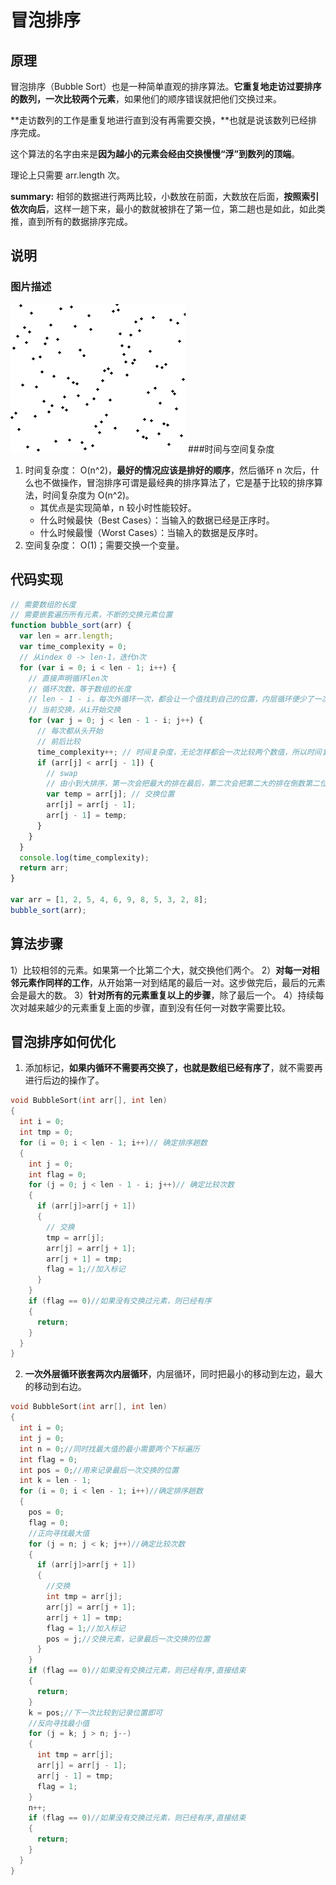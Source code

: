 # 冒泡排序

## 原理

冒泡排序（Bubble Sort）也是一种简单直观的排序算法。**它重复地走访过要排序的数列，一次比较两个元素**，如果他们的顺序错误就把他们交换过来。

**走访数列的工作是重复地进行直到没有再需要交换，**也就是说该数列已经排序完成。

这个算法的名字由来是**因为越小的元素会经由交换慢慢“浮”到数列的顶端**。

理论上只需要 arr.length 次。

**summary:** 相邻的数据进行两两比较，小数放在前面，大数放在后面，**按照索引依次向后**，这样一趟下来，最小的数就被排在了第一位，第二趟也是如此，如此类推，直到所有的数据排序完成。

## 说明

### 图片描述

![冒泡排序操作](./imgs/冒泡排序操作.gif) ###时间与空间复杂度

1. 时间复杂度： O(n^2)，**最好的情况应该是排好的顺序**，然后循环 n 次后，什么也不做操作，冒泡排序可谓是最经典的排序算法了，它是基于比较的排序算法，时间复杂度为 O(n^2)。
   - 其优点是实现简单，n 较小时性能较好。
   - 什么时候最快（Best Cases）：当输入的数据已经是正序时。
   - 什么时候最慢（Worst Cases）：当输入的数据是反序时。
2. 空间复杂度： O(1)；需要交换一个变量。

## 代码实现

```js
// 需要数组的长度
// 需要嵌套遍历所有元素，不断的交换元素位置
function bubble_sort(arr) {
  var len = arr.length;
  var time_complexity = 0;
  // 从index 0 -> len-1，迭代n次
  for (var i = 0; i < len - 1; i++) {
    // 直接声明循环len次
    // 循环次数，等于数组的长度
    // len - 1 - i，每次外循环一次，都会让一个值找到自己的位置，内层循环便少了一次
    // 当前交换，从i开始交换
    for (var j = 0; j < len - 1 - i; j++) {
      // 每次都从头开始
      // 前后比较
      time_complexity++; // 时间复杂度，无论怎样都会一次比较两个数值，所以时间复杂度都为n^2; 算法的空间复杂度为1；
      if (arr[j] < arr[j - 1]) {
        // swap
        // 由小到大排序，第一次会把最大的排在最后，第二次会把第二大的排在倒数第二位。
        var temp = arr[j]; // 交换位置
        arr[j] = arr[j - 1];
        arr[j - 1] = temp;
      }
    }
  }
  console.log(time_complexity);
  return arr;
}

var arr = [1, 2, 5, 4, 6, 9, 8, 5, 3, 2, 8];
bubble_sort(arr);
```

## 算法步骤

1）比较相邻的元素。如果第一个比第二个大，就交换他们两个。
2）**对每一对相邻元素作同样的工作**，从开始第一对到结尾的最后一对。这步做完后，最后的元素会是最大的数。
3）**针对所有的元素重复以上的步骤**，除了最后一个。
4）持续每次对越来越少的元素重复上面的步骤，直到没有任何一对数字需要比较。

## 冒泡排序如何优化

1. 添加标记，**如果内循环不需要再交换了，也就是数组已经有序了**，就不需要再进行后边的操作了。

```c++
void BubbleSort(int arr[], int len)
{
  int i = 0;
  int tmp = 0;
  for (i = 0; i < len - 1; i++)// 确定排序趟数
  {
    int j = 0;
    int flag = 0;
    for (j = 0; j < len - 1 - i; j++)// 确定比较次数
    {
      if (arr[j]>arr[j + 1])
      {
        // 交换
        tmp = arr[j];
        arr[j] = arr[j + 1];
        arr[j + 1] = tmp;
        flag = 1;//加入标记
      }
    }
    if (flag == 0)//如果没有交换过元素，则已经有序
    {
      return;
    }
  }
}

```

2. **一次外层循环嵌套两次内层循环**，内层循环，同时把最小的移动到左边，最大的移动到右边。

```c++
void BubbleSort(int arr[], int len)
{
  int i = 0;
  int j = 0;
  int n = 0;//同时找最大值的最小需要两个下标遍历
  int flag = 0;
  int pos = 0;//用来记录最后一次交换的位置
  int k = len - 1;
  for (i = 0; i < len - 1; i++)//确定排序趟数
  {
    pos = 0;
    flag = 0;
    //正向寻找最大值
    for (j = n; j < k; j++)//确定比较次数
    {
      if (arr[j]>arr[j + 1])
      {
        //交换
        int tmp = arr[j];
        arr[j] = arr[j + 1];
        arr[j + 1] = tmp;
        flag = 1;//加入标记
        pos = j;//交换元素，记录最后一次交换的位置
      }
    }
    if (flag == 0)//如果没有交换过元素，则已经有序,直接结束
    {
      return;
    }
    k = pos;//下一次比较到记录位置即可
    //反向寻找最小值
    for (j = k; j > n; j--)
    {
      int tmp = arr[j];
      arr[j] = arr[j - 1];
      arr[j - 1] = tmp;
      flag = 1;
    }
    n++;
    if (flag == 0)//如果没有交换过元素，则已经有序,直接结束
    {
      return;
    }
  }
}
```
